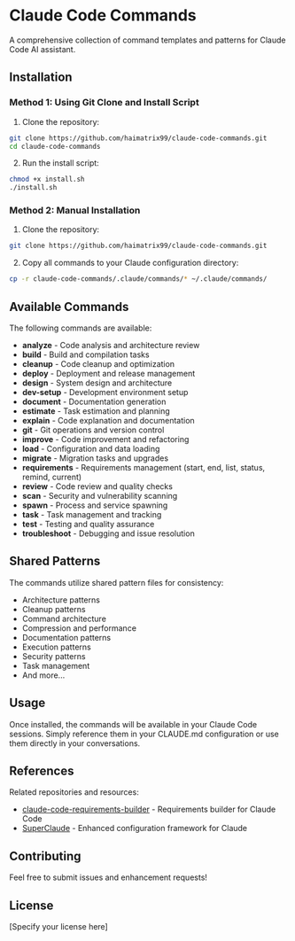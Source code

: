 # Claude Code Commands

A comprehensive collection of command templates and patterns for Claude Code AI assistant.

## Installation

### Method 1: Using Git Clone and Install Script

1. Clone the repository:
```bash
git clone https://github.com/haimatrix99/claude-code-commands.git
cd claude-code-commands
```

2. Run the install script:
```bash
chmod +x install.sh
./install.sh
```

### Method 2: Manual Installation

1. Clone the repository:
```bash
git clone https://github.com/haimatrix99/claude-code-commands.git
```

2. Copy all commands to your Claude configuration directory:
```bash
cp -r claude-code-commands/.claude/commands/* ~/.claude/commands/
```

## Available Commands

The following commands are available:

- **analyze** - Code analysis and architecture review
- **build** - Build and compilation tasks
- **cleanup** - Code cleanup and optimization
- **deploy** - Deployment and release management
- **design** - System design and architecture
- **dev-setup** - Development environment setup
- **document** - Documentation generation
- **estimate** - Task estimation and planning
- **explain** - Code explanation and documentation
- **git** - Git operations and version control
- **improve** - Code improvement and refactoring
- **load** - Configuration and data loading
- **migrate** - Migration tasks and upgrades
- **requirements** - Requirements management (start, end, list, status, remind, current)
- **review** - Code review and quality checks
- **scan** - Security and vulnerability scanning
- **spawn** - Process and service spawning
- **task** - Task management and tracking
- **test** - Testing and quality assurance
- **troubleshoot** - Debugging and issue resolution

## Shared Patterns

The commands utilize shared pattern files for consistency:

- Architecture patterns
- Cleanup patterns
- Command architecture
- Compression and performance
- Documentation patterns
- Execution patterns
- Security patterns
- Task management
- And more...

## Usage

Once installed, the commands will be available in your Claude Code sessions. Simply reference them in your CLAUDE.md configuration or use them directly in your conversations.

## References

Related repositories and resources:
- [claude-code-requirements-builder](https://github.com/rizethereum/claude-code-requirements-builder) - Requirements builder for Claude Code
- [SuperClaude](https://github.com/NomenAK/SuperClaude) - Enhanced configuration framework for Claude

## Contributing

Feel free to submit issues and enhancement requests!

## License

[Specify your license here]